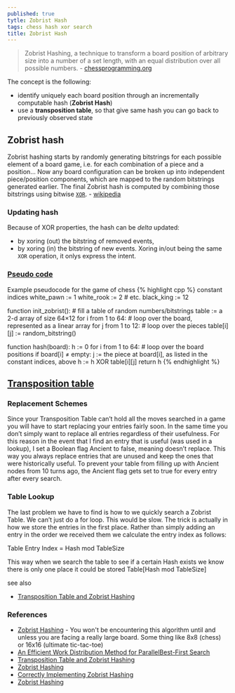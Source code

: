 ```yaml
---
published: true
tytle: Zobrist Hash
tags: chess hash xor search
title: Zobrist Hash
---
```

> Zobrist Hashing, a technique to transform a board position of arbitrary size into a number of a set length, with an equal distribution over all possible numbers. - [chessprogramming.org](https://www.chessprogramming.org/Zobrist_Hashing) 

The concept is the following:
- identify uniquely each board position through an incrementally computable hash (**Zobrist Hash**)
- use a **transposition table**, so that give same hash you can go back to previously observed state

## Zobrist hash

Zobrist hashing starts by randomly generating bitstrings for each possible element of a board game, i.e. for each combination of a piece and a position... Now any board configuration can be broken up into independent piece/position components, which are mapped to the random bitstrings generated earlier. The final Zobrist hash is computed by combining those bitstrings using bitwise [`XOR`](https://en.wikipedia.org/wiki/Exclusive_or). - [wikipedia](https://en.wikipedia.org/wiki/Zobrist_hashing)

### Updating hash
Because of XOR properties, the hash can be _delta_ updated:
- by xoring (out) the bitstring of removed events,
- by xoring (in) the bitstring of new events.
Xoring in/out being the same `XOR` operation, it onlys express the intent.

### [Pseudo code](https://en.wikipedia.org/wiki/Zobrist_hashing)
Example pseudocode for the game of chess
{% highlight cpp %}
constant indices
    white_pawn := 1
    white_rook := 2
    # etc.
    black_king := 12

function init_zobrist():
    # fill a table of random numbers/bitstrings
    table := a 2-d array of size 64×12
    for i from 1 to 64:  # loop over the board, represented as a linear array
        for j from 1 to 12:      # loop over the pieces
            table[i][j] := random_bitstring()

function hash(board):
    h := 0
    for i from 1 to 64:      # loop over the board positions
        if board[i] ≠ empty:
            j := the piece at board[i], as listed in the constant indices, above
            h := h XOR table[i][j]
    return h
{% endhighlight %}

## [Transposition table](https://adamberent.com/transposition-table-and-zobrist-hashing/)

### Replacement Schemes
Since your Transposition Table can’t hold all the moves searched in a game you will have to start replacing your entries fairly soon.   In the same time you don’t simply want to replace all entries regardless of their usefulness.  For this reason in the event that I find an entry that is useful (was used in a lookup), I set a Boolean flag Ancient to false, meaning doesn’t replace.  This way you always replace entries that are unused and keep the ones that were historically useful.  To prevent your table from filling up with Ancient nodes from 10 turns ago, the Ancient flag gets set to true for every entry after every search. 

### Table Lookup

The last problem we have to find is how to we quickly search a Zobrist Table.  We can’t just do a for loop.  This would be slow.  The trick is actually in how we store the entries in the first place.  Rather than simply adding an entry in the order we received them we calculate the entry index as follows: 

Table Entry Index =  Hash mod TableSize 

This way when we search the table to see if a certain Hash exists we know there is only one place it could be stored Table[Hash mod TableSize] 

see also
- [Transposition Table and Zobrist Hashing](https://adamberent.com/transposition-table-and-zobrist-hashing/)

### References
- [Zobrist Hashing](https://iq.opengenus.org/zobrist-hashing-game-theory/) - You won't be encountering this algorithm until and unless you are facing a really large board. Some thing like 8x8 (chess) or 16x16 (ultimate tic-tac-toe)
- [An Efficient Work Distribution Method for ParallelBest-First Search](https://jinnaiyuu.github.io/pdf/papers/AAAI-16%20Jinnai-Fukunaga.pdf)
- [Transposition Table and Zobrist Hashing](https://www.adamberent.com/2019/03/02/transposition-table-and-zobrist-hashing/)
- [Zobrist Hashing](https://www.geeksforgeeks.org/minimax-algorithm-in-game-theory-set-5-zobrist-hashing/)
- [Correctly Implementing Zobrist Hashing](https://stackoverflow.com/questions/10067514/correctly-implementing-zobrist-hashing)
- [Zobrist Hashing](https://dev.to/larswaechter/zobrist-hashing-72n)
